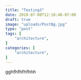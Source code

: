 ```yaml
---
title: "Testing3"
date: 2018-07-08T12:18:48-07:00
draft: true
image: "uploads/PostBg.jpg"
type: "post"
tags: [
    "architecture",
]
categories: [
    "architecture",
]
---
```

gghfhfhfhfhhh
